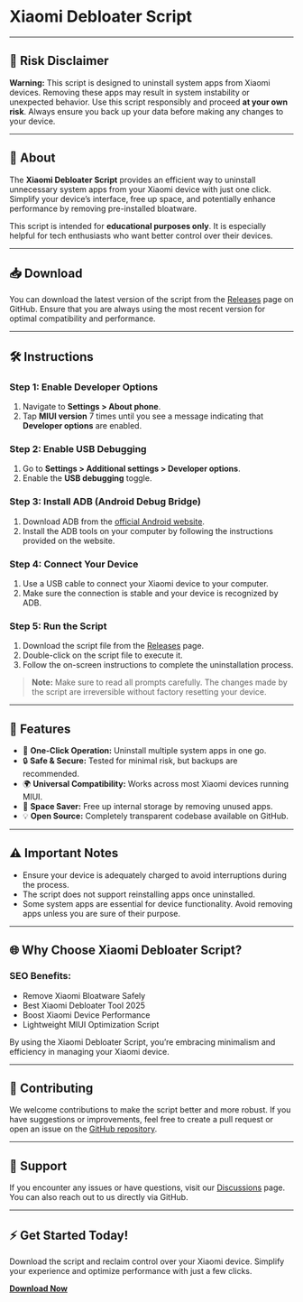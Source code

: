# Xiaomi Debloater Script

---

## 🚨 **Risk Disclaimer**

**Warning:**
This script is designed to uninstall system apps from Xiaomi devices. Removing these apps may result in system instability or unexpected behavior. Use this script responsibly and proceed **at your own risk**. Always ensure you back up your data before making any changes to your device.

---

## 🌟 **About**

The **Xiaomi Debloater Script** provides an efficient way to uninstall unnecessary system apps from your Xiaomi device with just one click. Simplify your device’s interface, free up space, and potentially enhance performance by removing pre-installed bloatware.

This script is intended for **educational purposes only**. It is especially helpful for tech enthusiasts who want better control over their devices.

---

## 📥 **Download**

You can download the latest version of the script from the [Releases](https://github.com/your-repo/releases) page on GitHub. Ensure that you are always using the most recent version for optimal compatibility and performance.

---

## 🛠️ **Instructions**

### Step 1: Enable Developer Options
1. Navigate to **Settings > About phone**.
2. Tap **MIUI version** 7 times until you see a message indicating that **Developer options** are enabled.

### Step 2: Enable USB Debugging
1. Go to **Settings > Additional settings > Developer options**.
2. Enable the **USB debugging** toggle.

### Step 3: Install ADB (Android Debug Bridge)
1. Download ADB from the [official Android website](https://developer.android.com/studio/releases/platform-tools).
2. Install the ADB tools on your computer by following the instructions provided on the website.

### Step 4: Connect Your Device
1. Use a USB cable to connect your Xiaomi device to your computer.
2. Make sure the connection is stable and your device is recognized by ADB.

### Step 5: Run the Script
1. Download the script file from the [Releases](https://github.com/your-repo/releases) page.
2. Double-click on the script file to execute it.
3. Follow the on-screen instructions to complete the uninstallation process.

> **Note:** Make sure to read all prompts carefully. The changes made by the script are irreversible without factory resetting your device.

---

## 📝 **Features**
- 🚀 **One-Click Operation:** Uninstall multiple system apps in one go.
- 🔒 **Safe & Secure:** Tested for minimal risk, but backups are recommended.
- 🌍 **Universal Compatibility:** Works across most Xiaomi devices running MIUI.
- 🧹 **Space Saver:** Free up internal storage by removing unused apps.
- 💡 **Open Source:** Completely transparent codebase available on GitHub.

---

## ⚠️ **Important Notes**
- Ensure your device is adequately charged to avoid interruptions during the process.
- The script does not support reinstalling apps once uninstalled.
- Some system apps are essential for device functionality. Avoid removing apps unless you are sure of their purpose.

---

## 🌐 **Why Choose Xiaomi Debloater Script?**

### **SEO Benefits**:
- Remove Xiaomi Bloatware Safely
- Best Xiaomi Debloater Tool 2025
- Boost Xiaomi Device Performance
- Lightweight MIUI Optimization Script

By using the Xiaomi Debloater Script, you’re embracing minimalism and efficiency in managing your Xiaomi device.

---

## 🤝 **Contributing**
We welcome contributions to make the script better and more robust. If you have suggestions or improvements, feel free to create a pull request or open an issue on the [GitHub repository](https://github.com/your-repo).

---

## 💬 **Support**
If you encounter any issues or have questions, visit our [Discussions](https://github.com/your-repo/discussions) page. You can also reach out to us directly via GitHub.

---

## ⚡ **Get Started Today!**
Download the script and reclaim control over your Xiaomi device. Simplify your experience and optimize performance with just a few clicks.

**[Download Now](https://github.com/your-repo/releases)**

